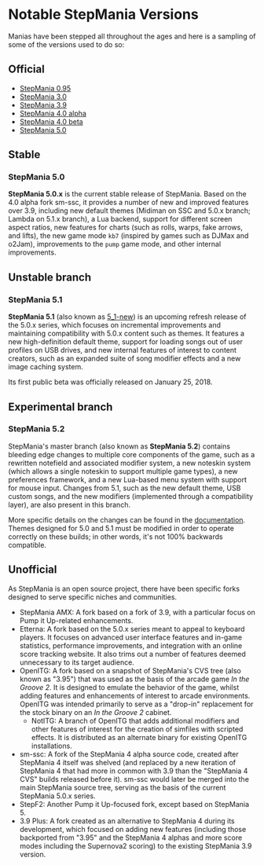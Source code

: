 Notable StepMania Versions
=======

Manias have been stepped all throughout the ages and here is a sampling of some of the versions used to do so:

Official
--------
* [StepMania 0.95](versions/stepmania-0-95)
* [StepMania 3.0](versions/stepmania-3-0)
* [StepMania 3.9](versions/stepmania-3-9)
* [StepMania 4.0 alpha](versions/stepmania-4-0-alpha)
* [StepMania 4.0 beta](versions/stepmania-4-0-beta)
* [StepMania 5.0](versions/stepmania-5-0)

## Stable
### StepMania 5.0
**StepMania 5.0.x** is the current stable release of StepMania. Based on the 4.0 alpha fork sm-ssc, it provides a number of new and improved features over 3.9, including new default themes (Midiman on SSC and 5.0.x branch; Lambda on 5.1.x branch), a Lua backend, support for different screen aspect ratios, new features for charts (such as rolls, warps, fake arrows, and lifts), the new game mode `kb7` (inspired by games such as DJMax and o2Jam), improvements to the `pump` game mode, and other internal improvements.

## Unstable branch
### StepMania 5.1
**StepMania 5.1** (also known as [5_1-new](https://github.com/stepmania/stepmania/tree/5_1-new)) is an upcoming refresh release of the 5.0.x series, which focuses on incremental improvements and maintaining compatibility with 5.0.x content such as themes. It features a new high-definition default theme, support for loading songs out of user profiles on USB drives, and new internal features of interest to content creators, such as an expanded suite of song modifier effects and a new image caching system.

Its first public beta was officially released on January 25, 2018.

## Experimental branch
### StepMania 5.2
StepMania's master branch (also known as **StepMania 5.2**) contains bleeding edge changes to multiple core components of the game, such as a rewritten notefield and associated modifier system, a new noteskin system (which allows a single noteskin to support multiple game types), a new preferences framework, and a new Lua-based menu system with support for mouse input. Changes from 5.1, such as the new default theme, USB custom songs, and the new modifiers (implemented through a compatibility layer), are also present in this branch.

More specific details on the changes can be found in the [documentation](https://github.com/stepmania/stepmania/tree/master/Docs/Themerdocs/5.1_incompatibilities). Themes designed for 5.0 and 5.1 must be modified in order to operate correctly on these builds; in other words, it's not 100% backwards compatible.

Unofficial
----------
As StepMania is an open source project, there have been specific forks designed to serve specific niches and communities.

* StepMania AMX: A fork based on a fork of 3.9, with a particular focus on Pump it Up-related enhancements.
* Etterna: A fork based on the 5.0.x series meant to appeal to keyboard players. It focuses on advanced user interface features and in-game statistics, performance improvements, and integration with an online score tracking website. It also trims out a number of features deemed unnecessary to its target audience.
* OpenITG: A fork based on a snapshot of StepMania's CVS tree (also known as "3.95") that was used as the basis of the arcade game _In the Groove 2_. It is designed to emulate the behavior of the game, whilst adding features and enhancements of interest to arcade environments. OpenITG was intended primarily to serve as a "drop-in" replacement for the stock binary on an _In the Groove 2_ cabinet.
  * NotITG: A branch of OpenITG that adds additional modifiers and other features of interest for the creation of simfiles with scripted effects. It is distributed as an alternate binary for existing OpenITG installations.
* sm-ssc: A fork of the StepMania 4 alpha source code, created after StepMania 4 itself was shelved (and replaced by a new iteration of StepMania 4 that had more in common with 3.9 than the "StepMania 4 CVS" builds released before it). sm-ssc would later be merged into the main StepMania source tree, serving as the basis of the current StepMania 5.0.x series.
* StepF2: Another Pump it Up-focused fork, except based on StepMania 5.
* 3.9 Plus: A fork created as an alternative to StepMania 4 during its development, which focused on adding new features (including those backported from "3.95" and the StepMania 4 alphas and more score modes including the Supernova2 scoring) to the existing StepMania 3.9 version.